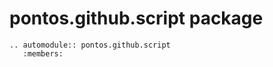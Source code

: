 # pontos.github.script package

```{eval-rst}
.. automodule:: pontos.github.script
   :members:
```
